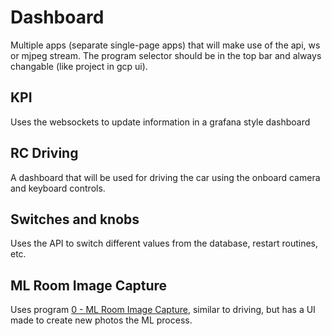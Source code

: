 # Dashboard

Multiple apps (separate single-page apps) that will make use of the api, ws or mjpeg stream.
The program selector should be in the top bar and always changable (like project in gcp ui). 

## KPI
Uses the websockets to update information in a grafana style dashboard

## RC Driving
A dashboard that will be used for driving the car using the onboard camera and keyboard controls.

## Switches and knobs
Uses the API to switch different values from the database, restart routines, etc.

## ML Room Image Capture
Uses program [0 - ML Room Image Capture](Programs.md#), similar to driving, but has a UI made to create new
photos the ML process.